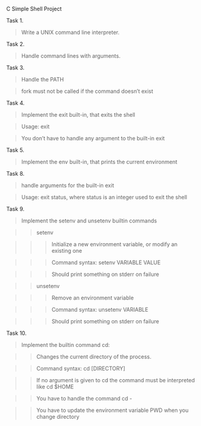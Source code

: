 C Simple Shell Project

Task 1. <br>
	<BLOCKQUOTE> Write a UNIX command line interpreter. <br> </BLOCKQUOTE> </BLOCKQUOTE>
Task 2. <br>
	<BLOCKQUOTE> Handle command lines with arguments. <br> </BLOCKQUOTE>
Task 3. <br>
	<BLOCKQUOTE> Handle the PATH <br> </BLOCKQUOTE>
	<BLOCKQUOTE> fork must not be called if the command doesn’t exist <br> </BLOCKQUOTE>
Task 4. <br>
	<BLOCKQUOTE> Implement the exit built-in, that exits the shell <br> </BLOCKQUOTE>
	<BLOCKQUOTE> Usage: exit <br> </BLOCKQUOTE>
	<BLOCKQUOTE> You don’t have to handle any argument to the built-in exit <br> </BLOCKQUOTE>
Task 5. <br>
	<BLOCKQUOTE> Implement the env built-in, that prints the current environment <br> </BLOCKQUOTE>
Task 8. <br>
	<BLOCKQUOTE> handle arguments for the built-in exit <br> </BLOCKQUOTE>
	<BLOCKQUOTE> Usage: exit status, where status is an integer used to exit the shell <br> </BLOCKQUOTE>
Task 9. <br>
	<BLOCKQUOTE> Implement the setenv and unsetenv builtin commands <br> </BLOCKQUOTE>
		<BLOCKQUOTE> <BLOCKQUOTE> setenv <br> </BLOCKQUOTE> </BLOCKQUOTE>
			<BLOCKQUOTE> <BLOCKQUOTE> <BLOCKQUOTE> Initialize a new environment variable, or modify an existing one <br> </BLOCKQUOTE> </BLOCKQUOTE> </BLOCKQUOTE>
			<BLOCKQUOTE> <BLOCKQUOTE> <BLOCKQUOTE> Command syntax: setenv VARIABLE VALUE <br> </BLOCKQUOTE> </BLOCKQUOTE> </BLOCKQUOTE>
			<BLOCKQUOTE> <BLOCKQUOTE> <BLOCKQUOTE>Should print something on stderr on failure <br> </BLOCKQUOTE> </BLOCKQUOTE> </BLOCKQUOTE>
		<BLOCKQUOTE> <BLOCKQUOTE> unsetenv <br> </BLOCKQUOTE> </BLOCKQUOTE>
			<BLOCKQUOTE> <BLOCKQUOTE> <BLOCKQUOTE> Remove an environment variable <br> </BLOCKQUOTE> </BLOCKQUOTE> </BLOCKQUOTE>
			<BLOCKQUOTE> <BLOCKQUOTE> <BLOCKQUOTE> Command syntax: unsetenv VARIABLE <br> </BLOCKQUOTE> </BLOCKQUOTE> </BLOCKQUOTE>
			<BLOCKQUOTE> <BLOCKQUOTE> <BLOCKQUOTE> Should print something on stderr on failure <br> </BLOCKQUOTE> </BLOCKQUOTE> </BLOCKQUOTE>
Task 10. <br>
	<BLOCKQUOTE> Implement the builtin command cd: <br> </BLOCKQUOTE>
		<BLOCKQUOTE> <BLOCKQUOTE> Changes the current directory of the process. <br> </BLOCKQUOTE> </BLOCKQUOTE>
		<BLOCKQUOTE> <BLOCKQUOTE> Command syntax: cd [DIRECTORY] <br> </BLOCKQUOTE> </BLOCKQUOTE>
		<BLOCKQUOTE> <BLOCKQUOTE> If no argument is given to cd the command must be interpreted like cd $HOME <br> </BLOCKQUOTE> </BLOCKQUOTE>
		<BLOCKQUOTE> <BLOCKQUOTE> You have to handle the command cd - <br> </BLOCKQUOTE> </BLOCKQUOTE>
		<BLOCKQUOTE> <BLOCKQUOTE> You have to update the environment variable PWD when you change directory <br> </BLOCKQUOTE> </BLOCKQUOTE>
